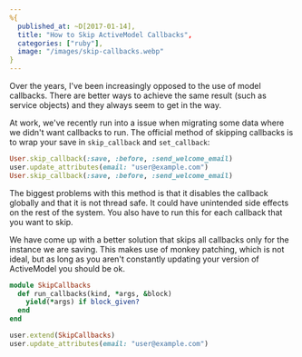 ```yaml
---
%{
  published_at: ~D[2017-01-14],
  title: "How to Skip ActiveModel Callbacks",
  categories: ["ruby"],
  image: "/images/skip-callbacks.webp"
}
---
```


Over the years, I've been increasingly opposed to the use of model callbacks.
There are better ways to achieve the same result (such as service objects) and
they always seem to get in the way.

At work, we've recently run into a issue when migrating some data where we
didn't want callbacks to run.  The official method of skipping callbacks is to
wrap your save in `skip_callback` and `set_callback`:

```ruby
User.skip_callback(:save, :before, :send_welcome_email)
user.update_attributes(email: "user@example.com")
User.skip_callback(:save, :before, :send_welcome_email)
```

The biggest problems with this method is that it disables the callback globally
and that it is not thread safe.  It could have unintended side effects on the
rest of the system.  You also have to run this for each callback that you want
to skip.

We have come up with a better solution that skips all callbacks only for the
instance we are saving.  This makes use of monkey patching, which is not ideal,
but as long as you aren't constantly updating your version of ActiveModel you
should be ok.

```ruby
module SkipCallbacks
  def run_callbacks(kind, *args, &block)
    yield(*args) if block_given?
  end
end
```

```ruby
user.extend(SkipCallbacks)
user.update_attributes(email: "user@example.com")
```
